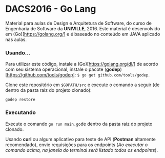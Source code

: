 # DACS2016 - Go Lang

Material para aulas de Design e Arquitetura de Software, do curso de Engenharia de Software da **UNIVILLE**, 2016.
Este material é desenvolvido em (Go)[https://golang.org/] e é baseado no conteúdo em JAVA aplicado nas aulas.

### Usando...

Para utilizar este código, instale a (Go)[https://golang.org/dl/] de acordo com seu sistema operacional,
instale o pacote (**godep**)[https://github.com/tools/godep]: ```$ go get github.com/tools/godep```.

Clone este repositório em ```$GOPATH/src``` e execute o comando a seguir (de dentro da pasta raíz do projeto clonado):

```
godep restore
```

### Executando

Execute o comando ```go run main.go```de dentro da pasta raíz do projeto clonado.

Usando **curl** ou algum aplicativo para teste de API (**Postman** altamente recomendado), envie requisições
para os endpoints (*Ao executar o comando acima, na janela do terminal será listado todos os endpoints*).
